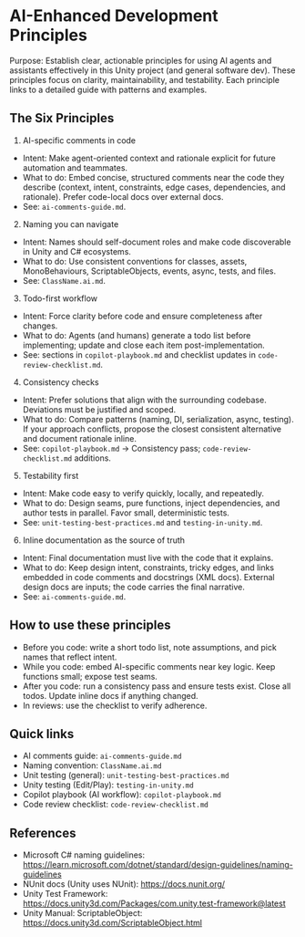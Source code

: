 AI-Enhanced Development Principles
=================================

Purpose: Establish clear, actionable principles for using AI agents and assistants effectively in this Unity project (and general software dev). These principles focus on clarity, maintainability, and testability. Each principle links to a detailed guide with patterns and examples.

The Six Principles
------------------

1) AI-specific comments in code
- Intent: Make agent-oriented context and rationale explicit for future automation and teammates.
- What to do: Embed concise, structured comments near the code they describe (context, intent, constraints, edge cases, dependencies, and rationale). Prefer code-local docs over external docs.
- See: `ai-comments-guide.md`.

2) Naming you can navigate
- Intent: Names should self-document roles and make code discoverable in Unity and C# ecosystems.
- What to do: Use consistent conventions for classes, assets, MonoBehaviours, ScriptableObjects, events, async, tests, and files.
- See: `ClassName.ai.md`.

3) Todo-first workflow
- Intent: Force clarity before code and ensure completeness after changes.
- What to do: Agents (and humans) generate a todo list before implementing; update and close each item post-implementation.
- See: sections in `copilot-playbook.md` and checklist updates in `code-review-checklist.md`.

4) Consistency checks
- Intent: Prefer solutions that align with the surrounding codebase. Deviations must be justified and scoped.
- What to do: Compare patterns (naming, DI, serialization, async, testing). If your approach conflicts, propose the closest consistent alternative and document rationale inline.
- See: `copilot-playbook.md` → Consistency pass; `code-review-checklist.md` additions.

5) Testability first
- Intent: Make code easy to verify quickly, locally, and repeatedly.
- What to do: Design seams, pure functions, inject dependencies, and author tests in parallel. Favor small, deterministic tests.
- See: `unit-testing-best-practices.md` and `testing-in-unity.md`.

6) Inline documentation as the source of truth
- Intent: Final documentation must live with the code that it explains.
- What to do: Keep design intent, constraints, tricky edges, and links embedded in code comments and docstrings (XML docs). External design docs are inputs; the code carries the final narrative.
- See: `ai-comments-guide.md`.

How to use these principles
---------------------------

- Before you code: write a short todo list, note assumptions, and pick names that reflect intent.
- While you code: embed AI-specific comments near key logic. Keep functions small; expose test seams.
- After you code: run a consistency pass and ensure tests exist. Close all todos. Update inline docs if anything changed.
- In reviews: use the checklist to verify adherence.

Quick links
-----------

- AI comments guide: `ai-comments-guide.md`
- Naming convention: `ClassName.ai.md`
- Unit testing (general): `unit-testing-best-practices.md`
- Unity testing (Edit/Play): `testing-in-unity.md`
- Copilot playbook (AI workflow): `copilot-playbook.md`
- Code review checklist: `code-review-checklist.md`

References
----------

- Microsoft C# naming guidelines: https://learn.microsoft.com/dotnet/standard/design-guidelines/naming-guidelines
- NUnit docs (Unity uses NUnit): https://docs.nunit.org/
- Unity Test Framework: https://docs.unity3d.com/Packages/com.unity.test-framework@latest
- Unity Manual: ScriptableObject: https://docs.unity3d.com/ScriptableObject.html